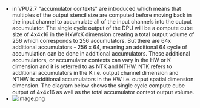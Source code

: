 - in VPU2.7 "accumulator contexts" are introduced which means that multiples of the output stencil size are computed before moving back in the input channel to accumulate all of the input channels into the output accumulator. The single cycle output of the DPU will be a compute cube size of 4x4x16 in the HxWxK dimension creating a total output volume of 256 which corresponds to 256 accumulators. But there are 64x additional accumulators - 256 x 64, meaning an additional 64 cycle of accumulation can be done in additional accumulators. These additional accumulators, or accumulator contexts can vary in the HW or K dimension and it is referred to as NTK and NTHW. NTK refers to additional accumulators in the K i.e. output channel dimension and NTHW is additional accumulators in the HW i.e. output spatial dimension dimension. The diagram below shows the single cycle compute cube output of 4x4x16 as well as the total accumulator context output volume.
- ![image.png](../assets/image_1673502196736_0.png)